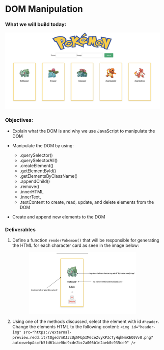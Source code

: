 # DOM Manipulation

### What we will build today:

<p align="center">
    <img src="../assets/endgoal.png" width="600" height="250">
</p>

### Objectives:

- Explain what the DOM is and why we use JavaScript to manipulate the DOM

- Manipulate the DOM by using:

  - .querySelector()
  - .querySelectorAll()
  - .createElement()
  - .getElementById()
  - .getElementsByClassName()
  - .appendChild()
  - .remove()
  - .innerHTML
  - .innerText,
  - .textContent
    to create, read, update, and delete elements from the DOM

- Create and append new elements to the DOM

### Deliverables

1. Define a function `renderPokemon()` that will be responsible for generating the HTML for each character card as seen in the image below:

<p align="center">
    <img src="../assets/wireframe.png" width="350" height="200">
</p>

2. Using one of the methods discussed, select the element with id `#header`. Change the elements HTML to the following content: `<img id="header-img" src="https://external-preview.redd.it/tQged7mKJ3cUpNMq5IMeceZvyKP3cTyHqhNmKEQ0Vv8.png?auto=webp&s=fb5fd61cae0bc9cde2bc2a006b1e2aeb0c935ce9" />`